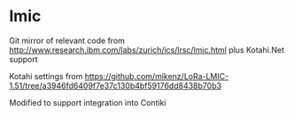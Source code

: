 # lmic
Git mirror of relevant code from http://www.research.ibm.com/labs/zurich/ics/lrsc/lmic.html plus Kotahi.Net support

Kotahi settings from https://github.com/mikenz/LoRa-LMIC-1.51/tree/a3946fd6409f7e37c130b4bf59176dd8438b70b3

Modified to support integration into Contiki

